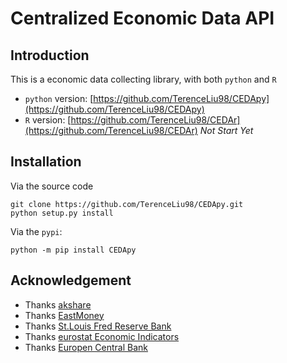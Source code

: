 # Centralized Economic Data API

## Introduction

This is a economic data collecting library, with both `python` and `R`

* `python` version: [https://github.com/TerenceLiu98/CEDApy](https://github.com/TerenceLiu98/CEDApy)
* `R` version: [https://github.com/TerenceLiu98/CEDAr](https://github.com/TerenceLiu98/CEDAr) *Not Start Yet*

## Installation

Via the source code

```shell
git clone https://github.com/TerenceLiu98/CEDApy.git
python setup.py install
```

Via the `pypi`:

```shell
python -m pip install CEDApy
```


## Acknowledgement

* Thanks [akshare](https://github.com/jindaxiang/akshare/)
* Thanks [EastMoney](https://www.eastmoney.com)
* Thanks [St.Louis Fred Reserve Bank](https://fred.stlouisfed.org/)
* Thanks [eurostat Economic Indicators](https://ec.europa.eu/eurostat/cache/infographs/economy/desktop/index.html)
* Thanks [Europen Central Bank](https://www.ecb.europa.eu)